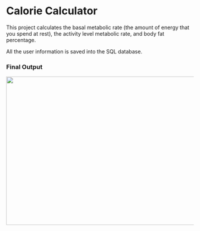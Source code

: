 <h1>Calorie Calculator</h1>

<p>This project calculates the basal metabolic rate (the amount of energy that you spend at rest), the activity level metabolic rate, and body fat percentage.</p>

<p>All the user information is saved into the SQL database.</>

<h3>Final Output</h3>

<img src="https://suelenduarte.github.io/CalorieCalculator/images/calculator.PNG" width = 600 height = 400> 
